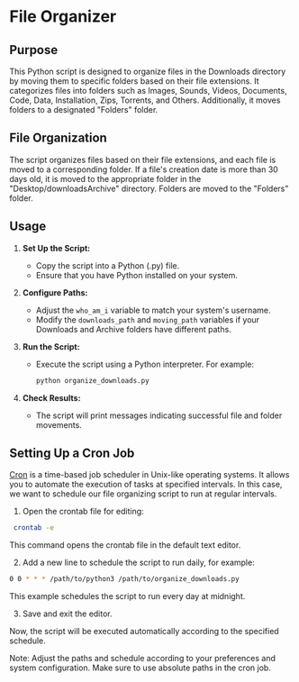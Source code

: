 # File Organizer

## Purpose

This Python script is designed to organize files in the Downloads directory by moving them to specific folders based on their file extensions. It categorizes files into folders such as Images, Sounds, Videos, Documents, Code, Data, Installation, Zips, Torrents, and Others. Additionally, it moves folders to a designated "Folders" folder.

## File Organization

The script organizes files based on their file extensions, and each file is moved to a corresponding folder. If a file's creation date is more than 30 days old, it is moved to the appropriate folder in the "Desktop/downloadsArchive" directory. Folders are moved to the "Folders" folder.

## Usage

1. **Set Up the Script:**
   - Copy the script into a Python (.py) file.
   - Ensure that you have Python installed on your system.

2. **Configure Paths:**
   - Adjust the `who_am_i` variable to match your system's username.
   - Modify the `downloads_path` and `moving_path` variables if your Downloads and Archive folders have different paths.

3. **Run the Script:**
   - Execute the script using a Python interpreter. For example:
     ```bash
     python organize_downloads.py
     ```

4. **Check Results:**
   - The script will print messages indicating successful file and folder movements.

## Setting Up a Cron Job

[Cron](https://en.wikipedia.org/wiki/Cron) is a time-based job scheduler in Unix-like operating systems. It allows you to automate the execution of tasks at specified intervals. In this case, we want to schedule our file organizing script to run at regular intervals.

1. Open the crontab file for editing:
   
  ```bash
   crontab -e
  ```
This command opens the crontab file in the default text editor.

2. Add a new line to schedule the script to run daily, for example:
  
  ```bash
  0 0 * * * /path/to/python3 /path/to/organize_downloads.py
  ```

This example schedules the script to run every day at midnight.

3. Save and exit the editor.

Now, the script will be executed automatically according to the specified schedule.

Note: Adjust the paths and schedule according to your preferences and system configuration. Make sure to use absolute paths in the cron job.